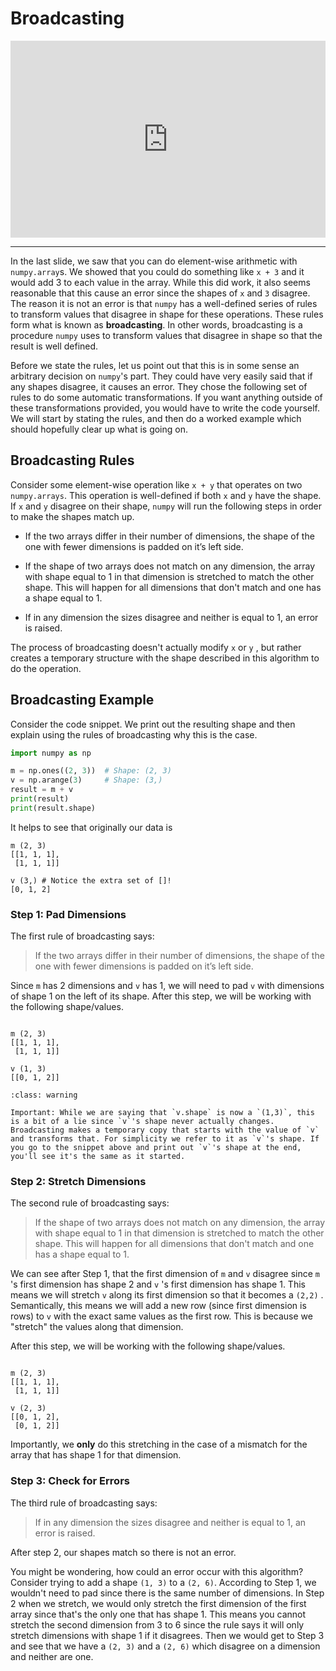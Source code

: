 # Broadcasting

<div style="position: relative; padding-bottom: 62.5%; height: 0;">
    <iframe src="https://www.loom.com/embed/ff84cc52b01b42f1a7465093aa65d932" frameborder="0" webkitallowfullscreen mozallowfullscreen allowfullscreen style="position: absolute; top: 0; left: 0; width: 100%; height: 100%;"></iframe>
</div>

---

In the last slide, we saw that you can do element-wise arithmetic with `numpy.array`s. We showed that you could do something like `x + 3` and it would add 3 to each value in the array. While this did work, it also seems reasonable that this cause an error since the shapes of `x` and `3` disagree. The reason it is not an error is that `numpy` has a well-defined series of rules to transform values that disagree in shape for these operations. These rules form what is known as **broadcasting**. In other words, broadcasting is a procedure `numpy` uses to transform values that disagree in shape so that the result is well defined.

Before we state the rules, let us point out that this is in some sense an arbitrary decision on `numpy`'s part. They could have very easily said that if any shapes disagree, it causes an error. They chose the following set of rules to do some automatic transformations. If you want anything outside of these transformations provided, you would have to write the code yourself. We will start by stating the rules, and then do a worked example which should hopefully clear up what is going on.

## Broadcasting Rules

Consider some element-wise operation like `x + y` that operates on two `numpy.arrays`. This operation is well-defined if both `x` and `y` have the shape. If `x` and `y` disagree on their shape, `numpy` will run the following steps in order to make the shapes match up.

- If the two arrays differ in their number of dimensions, the shape of the one with fewer dimensions is padded on it’s left side.

- If the shape of two arrays does not match on any dimension, the array with shape equal to 1 in that dimension is stretched to match the other shape. This will happen for all dimensions that don't match and one has a shape equal to 1.

- If in any dimension the sizes disagree and neither is equal to 1, an error is raised.

The process of broadcasting doesn't actually modify `x` or `y` , but rather creates a temporary structure with the shape described in this algorithm to do the operation.

## Broadcasting Example

Consider the code snippet. We print out the resulting shape and then explain using the rules of broadcasting why this is the case.

```python
import numpy as np

m = np.ones((2, 3))  # Shape: (2, 3)
v = np.arange(3)     # Shape: (3,)
result = m + v
print(result)
print(result.shape)
```

It helps to see that originally our data is

```text
m (2, 3)
[[1, 1, 1],
 [1, 1, 1]]

v (3,) # Notice the extra set of []!
[0, 1, 2]
```

### Step 1: Pad Dimensions

The first rule of broadcasting says:

> If the two arrays differ in their number of dimensions, the shape of the one with fewer dimensions is padded on it’s left side.

Since `m` has 2 dimensions and `v` has 1, we will need to pad `v` with dimensions of shape 1 on the left of its shape. After this step, we will be working with the following shape/values.

```text

m (2, 3)
[[1, 1, 1],
 [1, 1, 1]]

v (1, 3)
[[0, 1, 2]]
```

```{admonition} Warning
:class: warning

Important: While we are saying that `v.shape` is now a `(1,3)`, this is a bit of a lie since `v`'s shape never actually changes. Broadcasting makes a temporary copy that starts with the value of `v` and transforms that. For simplicity we refer to it as `v`'s shape. If you go to the snippet above and print out `v`'s shape at the end, you'll see it's the same as it started.

```

### Step 2: Stretch Dimensions

The second rule of broadcasting says:

> If the shape of two arrays does not match on any dimension, the array with shape equal to 1 in that dimension is stretched to match the other shape. This will happen for all dimensions that don't match and one has a shape equal to 1.

We can see after Step 1, that the first dimension of `m` and `v` disagree since `m` 's first dimension has shape 2 and `v` 's first dimension has shape 1. This means we will stretch `v` along its first dimension so that it becomes a `(2,2)` . Semantically, this means we will add a new row (since first dimension is rows) to `v` with the exact same values as the first row. This is because we "stretch" the values along that dimension.

After this step, we will be working with the following shape/values.

```text

m (2, 3)
[[1, 1, 1],
 [1, 1, 1]]

v (2, 3)
[[0, 1, 2],
 [0, 1, 2]]
```

Importantly, we **only** do this stretching in the case of a mismatch for the array that has shape 1 for that dimension.

### Step 3: Check for Errors

The third rule of broadcasting says:

> If in any dimension the sizes disagree and neither is equal to 1, an error is raised.

After step 2, our shapes match so there is not an error.

You might be wondering, how could an error occur with this algorithm? Consider trying to add a shape `(1, 3)` to a `(2, 6)`. According to Step 1, we wouldn't need to pad since there is the same number of dimensions. In Step 2 when we stretch, we would only stretch the first dimension of the first array since that's the only one that has shape 1. This means you cannot stretch the second dimension from 3 to 6 since the rule says it will only stretch dimensions with shape 1 if it disagrees. Then we would get to Step 3 and see that we have a `(2, 3)` and a `(2, 6)` which disagree on a dimension and neither are one.
